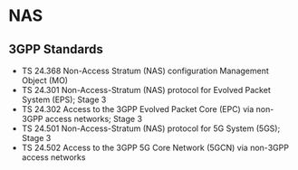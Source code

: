 # NAS

## 3GPP Standards
- TS 24.368	Non-Access Stratum (NAS) configuration Management Object (MO)
- TS 24.301	Non-Access-Stratum (NAS) protocol for Evolved Packet System (EPS); Stage 3
- TS 24.302	Access to the 3GPP Evolved Packet Core (EPC) via non-3GPP access networks; Stage 3
- TS 24.501	Non-Access-Stratum (NAS) protocol for 5G System (5GS); Stage 3
- TS 24.502	Access to the 3GPP 5G Core Network (5GCN) via non-3GPP access networks
